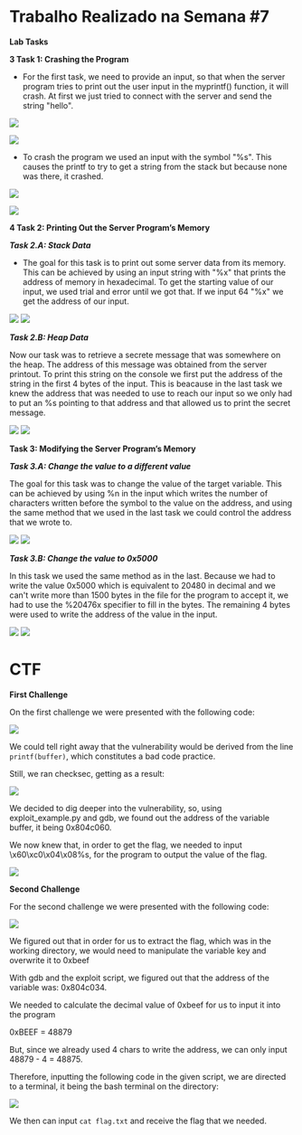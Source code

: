 # **Trabalho Realizado na Semana #7**

**Lab Tasks**

**3 Task 1: Crashing the Program**

- For the first task, we need to provide an input, so that when the server program tries to print out the user input in the myprintf() function, it will crash. At first we just tried to connect with the server and send the string "hello".

![](img/lab6/send_hello.png)

![](img/lab6/return_hello.png)

- To crash the program we used an input with the symbol "%s". This causes the printf to try to get a string from the stack but because none was there, it crashed.

![](img/lab6/send_string.png)

![](img/lab6/return_string.png)

**4 Task 2: Printing Out the Server Program’s Memory**

***Task 2.A: Stack Data***

- The goal for this task is to print out some server data from its memory. This can be achieved by using an input string with "%x" that prints the address of memory in hexadecimal. To get the starting value of our input, we used trial and error until we got that. If we input 64 "%x" we get the address of our input.

![](img/lab6/send_tries.png)
![](img/lab6/return_tries.png)

***Task 2.B: Heap Data***

Now our task was to retrieve a secrete message that was somewhere on the heap. The address of this message was obtained from the server printout. To print this string on the console we first put the address of the string in the first 4 bytes of the input. This is beacause in the last task we knew the address that was needed to use to reach our input so we only had to put an %s pointing to that address and that allowed us to print the secret message.

![](img/lab6/file_to_secret.png)
![](img/lab6/secret_message.png)

**Task 3: Modifying the Server Program’s Memory**

***Task 3.A: Change the value to a different value***

The goal for this task was to change the value of the target variable. This can be achieved by using %n in the input which writes the number of characters written before the symbol to the value on the address, and using the same method that we used in the last task we could control the address that we wrote to.

![](img/lab6/file_to_change.png)
![](img/lab6/changed_value.png)

***Task 3.B: Change the value to 0x5000***

In this task we used the same method as in the last. Because we had to write the value 0x5000 which is equivalent to 20480 in decimal and we can't write more than 1500 bytes in the file for the program to accept it, we had to use the %20476x specifier to fill in the bytes. The remaining 4 bytes were used to write the address of the value in the input.

![](img/lab6/file_change_spec.png)
![](img/lab6/change_to_spec.png)


# CTF 

**First Challenge**

On the first challenge we were presented with the following code:

![](https://i.imgur.com/H25jgpN.png)

We could tell right away that the vulnerability would be derived from the line `printf(buffer)`, which constitutes a bad code practice.

Still, we ran checksec, getting as a result:

![](https://i.imgur.com/HnkZNmW.png)


We decided to dig deeper into the vulnerability, so, using exploit_example.py and gdb, we found out the address of the variable buffer, it being 0x804c060.

We now knew that, in order to get the flag, we needed to input \x60\xc0\x04\x08%s, for the program to output the value of the flag.

![](https://i.imgur.com/Zlx8vAB.png)


**Second Challenge** 

For the second challenge we were presented with the following code:

![](https://i.imgur.com/Oxev1Aa.png)

We figured out that in order for us to extract the flag, which was in the working directory, we would need to manipulate the variable key and overwrite it to 0xbeef

With gdb and the exploit script, we figured out that the address of the variable was: 0x804c034.

We needed to calculate the decimal value of 0xbeef for us to input it into the program

0xBEEF = 48879

But, since we already used 4 chars to write the address, we can only input 48879 - 4 = 48875.

Therefore, inputting the following code in the given script, we are directed to a terminal, it being the bash terminal on the directory:

![](https://i.imgur.com/tZ8ozzG.png)


We then can input `cat flag.txt` and receive the flag that we needed.
